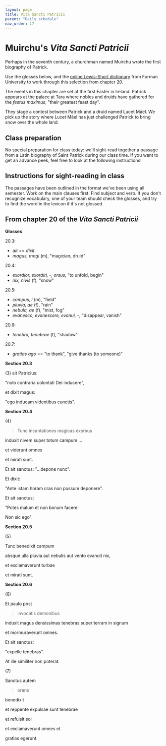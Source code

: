 ```yaml
---
layout: page
title: Vita Sancti Patricii
parent: "Daily schedule"
nav_order: 17
---
```


# Muirchu's *Vita Sancti Patricii*



Perhaps in the seventh century, a churchman named Muirchu wrote the first biography of Patrick.

Use the glosses below, and the [online Lewis-Short dictionary](http://folio2.furman.edu/lewis-short/index.html) from Furman University to work through this selection from chapter 20.

The events in this chapter are set at the first Easter in Ireland.  Patrick appears at the palace at Tara where nobles and druids have gathered for the *festus maximus*, "their greatest feast day".

They stage a contest between Patrick and a druid named Lucet Máel.  We pick up the story where Lucet Máel has just challenged Patrick to bring snow over the whole land.


## Class preparation

No special preparation for class today:  we'll sight-read together a passage from a Latin biography of Saint Patrick during our class time.  If you want to get an advance peek, feel free to look at the following instructions!




## Instructions for sight-reading in class

The passages have been outlined in the format we've been using all semester.  Work on the main clauses first.  Find subject and verb.  If you don't recognize vocabulary, one of your team should check the glosses, and try to find the word in the lexicon if it's not glossed.

## From chapter 20 of the *Vita Sancti Patricii*

**Glosses**

20.3:

- *ait* == *dixit*
- *magus, magi* (m), "magician, druid"

20.4: 

- *exordior, exordiri, -, orsus*, "to unfold, begin"
- *nix, nivis* (f), "snow"

20.5:

- *campus, i* (m), "field"
- *pluvia, ae* (f), "rain"
- *nebula, ae* (f), "mist, fog"
- *evanesco, evanescere, evanui,* -, "disappear, vanish"


20.6:

- *tenebra, tenebrae* (f), "shadow"


20.7:

- *gratias ago* == "to thank", "give thanks (to someone)"


**Section 20.3**

(3) ait Patricius: 

"nolo contraria uoluntati Dei inducere", 

et dixit magus: 

"ego inducam videntibus cunctis". 


**Section 20.4**


(4) 

> Tunc incantationes magicas exorsus 

induxit nivem super totum campum ... 

et viderunt omnes 

et mirati sunt. 

Et ait sanctus: "...depone nunc". 

Et dixit: 

"Ante istam horam cras non possum deponere". 

Et ait sanctus: 

"Potes malum et non bonum facere. 

Non sic ego".

**Section 20.5**


(5) 

Tunc benedixit campum 

absque ulla pluvia aut nebulis aut vento evanuit nix, 

et exclamaverunt turbae 

et mirati sunt.


**Section 20.6**


(6) 

Et paulo post 

> invocatis demonibus 

induxit magus densissimas tenebras super terram in signum 

et mormuraverunt omnes. 

Et ait sanctus: 

"expelle tenebras". 

At ille similiter non poterat. 

(7) 

Sanctus autem 

> orans 

benedixit 

et reppente expulsae sunt tenebrae 

et refulsit sol 

et exclamaverunt omnes et 

gratias egerunt.